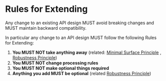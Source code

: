 # Rules for Extending
Any change to an existing API design MUST avoid breaking changes and MUST maintain backward compatibility.

In particular any change to an API design MUST follow the following Rules for Extending:

1. **You MUST NOT take anything away** (related: [Minimal Surface Principle](core-principles/minimal-api-surface.md)
, [Robustness Principle](core-principles/robustness.md))
2. **You MUST NOT change processing rules** 
3. **You MUST NOT make optional things required**
4. **Anything you add MUST be optional** (related [Robustness Principle](core-principles/robustness.md))



